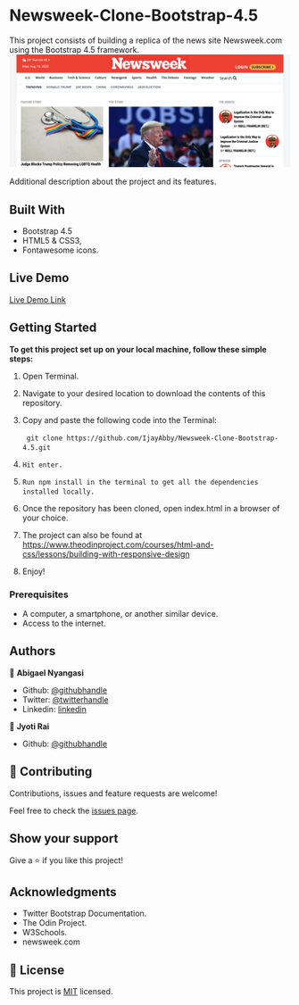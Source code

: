 # Newsweek-Clone-Bootstrap-4.5

This project consists of building  a replica of the news site Newsweek.com using the Bootstrap 4.5 framework.
![screenshot](./screenshot.png)


Additional description about the project and its features.

## Built With

- Bootstrap 4.5
- HTML5 & CSS3,
- Fontawesome icons.

## Live Demo

[Live Demo Link](https://raw.githack.com/IjayAbby/Newsweek-Clone-Bootstrap-4.5/development/index.html)


## Getting Started

**To get this project set up on your local machine, follow these simple steps:**

1. Open Terminal.

2. Navigate to your desired location to download the contents of this repository.

3. Copy and paste the following code into the Terminal:


   ``` git clone https://github.com/IjayAbby/Newsweek-Clone-Bootstrap-4.5.git```

4. `Hit enter.`

5. `Run npm install in the terminal to get all the dependencies installed locally.`

6. Once the repository has been cloned, open index.html in a browser of your choice.

7. The project can also be found at https://www.theodinproject.com/courses/html-and-css/lessons/building-with-responsive-design

8. Enjoy!




### Prerequisites

- A computer, a smartphone, or another similar device.
- Access to the internet.



## Authors

👤 **Abigael Nyangasi**

- Github: [@githubhandle](https://github.com/IjayAbby)
- Twitter: [@twitterhandle](https://twitter.com/Ijay_js)
- Linkedin: [linkedin](https://linkedin.com/in/ijayabby4/)

👤 **Jyoti Rai**

- Github: [@githubhandle](https://github.com/jrai0792)

## 🤝 Contributing

Contributions, issues and feature requests are welcome!

Feel free to check the [issues page](https://github.com/IjayAbby/Newsweek-Clone-Bootstrap-4.5/issues).

## Show your support

Give a ⭐️ if you like this project!

## Acknowledgments
- Twitter Bootstrap Documentation.
- The Odin Project.
- W3Schools.
- newsweek.com

## 📝 License

This project is [MIT](lic.url) licensed.
